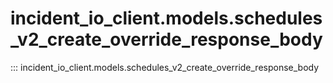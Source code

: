 # incident_io_client.models.schedules_v2_create_override_response_body

::: incident_io_client.models.schedules_v2_create_override_response_body
